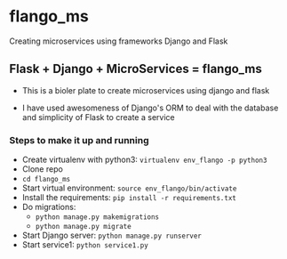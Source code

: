# flango_ms
Creating microservices using frameworks Django and Flask

## Flask + Django + MicroServices = flango_ms

- This is a bioler plate to create microservices using django and flask

- I have used awesomeness of Django's ORM to deal with the database and simplicity of Flask to create a service

### Steps to make it up and running

- Create virtualenv with python3: `virtualenv env_flango -p python3`
- Clone repo
- `cd flango_ms`
- Start virtual environment: `source env_flango/bin/activate`
- Install the requirements: `pip install -r requirements.txt`
- Do migrations:
  - `python manage.py makemigrations`
  - `python manage.py migrate`
- Start Django server: `python manage.py runserver`
- Start service1: `python service1.py`
